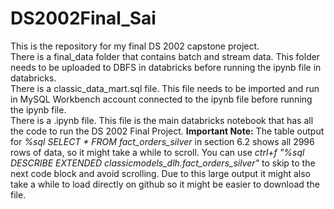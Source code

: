 # DS2002Final_Sai
This is the repository for my final DS 2002 capstone project.    
There is a final_data folder that contains batch and stream data. This folder needs to be uploaded to DBFS in databricks before running the ipynb file in databricks.   
There is a classic_data_mart.sql file. This file needs to be imported and run in MySQL Workbench account connected to the ipynb file before running the ipynb file.   
There is a .ipynb file. This file is the main databricks notebook that has all the code to run the DS 2002 Final Project.
**Important Note:**
The table output for *%sql SELECT * FROM fact_orders_silver* in section 6.2 shows all 2996 rows of data, so it might take a while to scroll. You can use *ctrl+f "%sql
DESCRIBE EXTENDED classicmodels_dlh.fact_orders_silver"* to skip to the next code block and avoid scrolling. Due to this large output it might also take a while to load directly on github so it might be easier to download the file.
